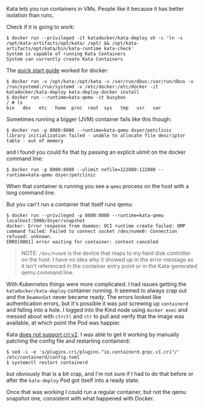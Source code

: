 Kata lets you run containers in VMs. People like it because it has better isolation than runc.

Check if it is going to work:

```
$ docker run --privileged -it katadocker/kata-deploy sh -c 'ln -s /opt/kata-artifacts/opt/kata/ /opt/ && /opt/kata-artifacts/opt/kata/bin/kata-runtime kata-check'
System is capable of running Kata Containers
System can currently create Kata Containers
```

The [quick start guide](https://github.com/kata-containers/packaging/blob/master/kata-deploy/README.md) worked for docker:

```
$ docker run -v /opt/kata:/opt/kata -v /var/run/dbus:/var/run/dbus -v /run/systemd:/run/systemd -v /etc/docker:/etc/docker -it katadocker/kata-deploy kata-deploy-docker install
$ docker run --runtime=kata-qemu -it busybox
/ # ls
bin   dev   etc   home  proc  root  sys   tmp   usr   var
```

Sometimes running a bigger (JVM) container fails like this though:

```
$ docker run -p 8080:8080 --runtime=kata-qemu dsyer/petclinic
library initialization failed - unable to allocate file descriptor table - out of memory
```

and I found you could fix that by passing an explicit ulimit on the docker command line:

```
$ docker run -p 8080:8080 --ulimit nofile=122880:122880 --runtime=kata-qemu dsyer/petclinic
```

When that container is running you see a `qemu` process on the host with a long command line.


But you can't run a container that itself runs qemu:

```
$ docker run --privileged -p 8080:8080 --runtime=kata-qemu localhost:5000/dsyer/snapshot
docker: Error response from daemon: OCI runtime create failed: QMP command failed: Failed to connect socket /dev/nvme0: Connection refused: unknown.
ERRO[0001] error waiting for container: context canceled
```

> NOTE: `/dev/nvme0` is the device that maps to my hard disk controller on the host. I have no idea why it showed up in the error message as it isn't referenced in the container entry point or in the Kata-generated qemu command line.

With Kubernetes things were more complicated. I had issues getting the `katadocker/kata-deploy` container running. It seemed to always crap out and the `DeamonSet` never became ready. The errors looked like authentication errors, but it's possible it was just screwing up `containerd` and falling into a hole. I logged into the Kind node using `docker exec` and messed about with `ctrctl` and `ctr` to pull and verify that the image was available, at which point the Pod was happier.

Kata [does not support cri v2](https://github.com/kata-containers/packaging/issues/881). I was able to get it working by manually patching the config file and restarting containerd:

```
$ sed -i -e 's/plugins.cri/plugins."io.containerd.grpc.v1.cri"/' /etc/containerd/config.toml
$ systemctl restart containerd
```

but obviously that is a bit crap, and I'm not sure if I had to do that before or after the `kata-deploy` Pod got itself into a ready state.

Once that was working I could run a regular container, but not the qemu snapshot one, consistent with what happened with Docker.